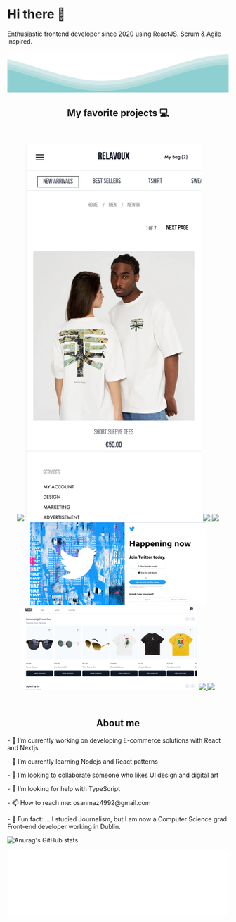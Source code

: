 


<h1>Hi there 👋</h1>
<p>
Enthusiastic frontend developer since 2020 using ReactJS. Scrum & Agile inspired.


</p>




<img src="./wave.svg">



<h2 align="center">My favorite projects 💻</h2>
<br />

<p align="center">
  <img width="400" src="/" />
  <img width="400" src="/rlvx-mobile.png" />
 <a href="https://github.com/msanmaz/relavoux">
  <img align="" src="https://github-readme-stats.vercel.app/api/pin/?username=msanmaz&repo=relavoux&theme=tokyonight" />
</a>
  <a href="https://github.com/msanmaz/prisma-exp">
  <img align="" src="https://github-readme-stats.vercel.app/api/pin/?username=msanmaz&repo=prisma-exp&theme=tokyonight" />
</a>
  <img width="400" src="/twitterclone.PNG" />
  <img width="400" src="/mosh-landing1.1.PNG" />
  <a href="https://github.com/msanmaz/mosh">
  <img align="" src="https://github-readme-stats.vercel.app/api/pin/?username=msanmaz&repo=mosh&theme=tokyonight" />
</a>
<a href="https://github.com/msanmaz/rental-apt">
  <img align="" src="https://github-readme-stats.vercel.app/api/pin/?username=msanmaz&repo=rental-apt&theme=tokyonight" />
</a>
</p>

<br />










<h2 align="center"> About me</h2>

<p>- 🔭 I’m currently working on developing E-commerce solutions with React and Nextjs</p>
<p>- 🌱 I’m currently learning Nodejs and React patterns</p>
<p>- 👯 I’m looking to collaborate someone who likes UI design and digital art</p>
<p>- 🤔 I’m looking for help with TypeScript</p>
<p>- 📫 How to reach me: osanmaz4992@gmail.com</p>
<p>- 👻 Fun fact: ... I studied Journalism, but I am now a Computer Science grad Front-end developer working in Dublin.</p>

![Anurag's GitHub stats](https://github-readme-stats.vercel.app/api?username=msanmaz&count_private=true&show_icons=true&theme=radical)





<img src='./tags.svg'/>


